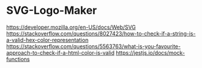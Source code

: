 # SVG-Logo-Maker

https://developer.mozilla.org/en-US/docs/Web/SVG
https://stackoverflow.com/questions/8027423/how-to-check-if-a-string-is-a-valid-hex-color-representation
https://stackoverflow.com/questions/5563763/what-is-you-favourite-approach-to-check-if-a-html-color-is-valid
https://jestjs.io/docs/mock-functions
